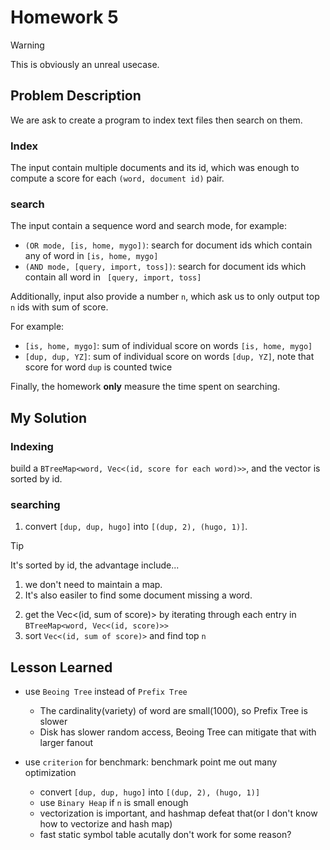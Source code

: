 # Homework 5

> [!WARNING]
> This is obviously an unreal usecase.

## Problem Description

We are ask to create a program to index text files then search on them.

### Index
The input contain multiple documents and its id, which was enough to compute a score for each `(word, document id)` pair.

### search

The input contain a sequence word and search mode, for example:
- `(OR mode, [is, home, mygo])`: search for document ids which contain any of word in `[is, home, mygo]`
- `(AND mode, [query, import, toss])`: search for document ids which contain all word in ` [query, import, toss]`

Additionally, input also provide a number `n`, which ask us to only output top `n` ids with sum of score.

For example:

- `[is, home, mygo]`: sum of individual score on words `[is, home, mygo]`
- `[dup, dup, YZ]`: sum of individual score on words `[dup, YZ]`, note that score for word `dup` is counted twice

Finally, the homework **only** measure the time spent on searching.

## My Solution

### Indexing
build a `BTreeMap<word, Vec<(id, score for each word)>>`, and the vector is sorted by id.

### searching

1. convert `[dup, dup, hugo]` into `[(dup, 2), (hugo, 1)]`.

> [!TIP]
>  It's sorted by id, the advantage include...
>  1. we don't need to maintain a map.
>  2. It's also easiler to find some document missing a word.

2. get the Vec<(id, sum of score)> by iterating through each entry in `BTreeMap<word, Vec<(id, score)>>`
3. sort `Vec<(id, sum of score)>` and find top `n`

## Lesson Learned

- use `Beoing Tree` instead of `Prefix Tree`
  - The cardinality(variety) of word are small(1000), so Prefix Tree is slower
  - Disk has slower random access, Beoing Tree can mitigate that with larger fanout
  
- use `criterion` for benchmark: benchmark point me out many optimization
  - convert `[dup, dup, hugo]` into `[(dup, 2), (hugo, 1)]`
  - use `Binary Heap` if `n` is small enough
  - vectorization is important, and hashmap defeat that(or I don't know how to vectorize and hash map)
  - fast static symbol table acutally don't work for some reason?
